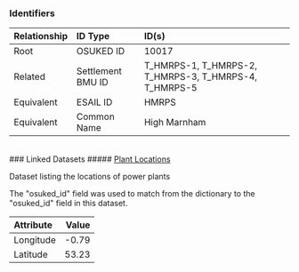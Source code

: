 ### Identifiers

| Relationship   | ID Type           | ID(s)                                                 |
|:---------------|:------------------|:------------------------------------------------------|
| Root           | OSUKED ID         | 10017                                                 |
| Related        | Settlement BMU ID | T_HMRPS-1, T_HMRPS-2, T_HMRPS-3, T_HMRPS-4, T_HMRPS-5 |
| Equivalent     | ESAIL ID          | HMRPS                                                 |
| Equivalent     | Common Name       | High Marnham                                          |

<br>
### Linked Datasets
##### <a href="https://raw.githubusercontent.com/OSUKED/Dictionary-Datasets/main/datasets/plant-locations/datapackage.json">Plant Locations</a>

Dataset listing the locations of power plants

The "osuked_id" field was used to match from the dictionary to the "osuked_id" field in this dataset.

| Attribute   |   Value |
|:------------|--------:|
| Longitude   |   -0.79 |
| Latitude    |   53.23 |
